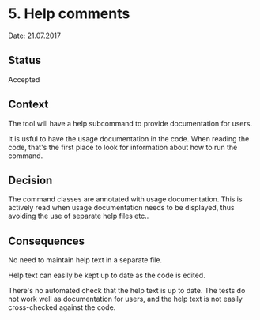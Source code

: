 # 5. Help comments

Date: 21.07.2017

## Status

Accepted



## Context

The tool will have a help subcommand to provide documentation for users.

It is usful to have the usage documentation in the code. When reading the code, that's the first place to look for information about how to run the command.

## Decision

The command classes are annotated with usage documentation. This is actively read when usage documentation needs to be displayed, thus avoiding the use of separate help files etc..

## Consequences

No need to maintain help text in a separate file.

Help text can easily be kept up to date as the code is edited.

There's no automated check that the help text is up to date. The tests do not work well as documentation for users, and the help text is not easily cross-checked against the code.

